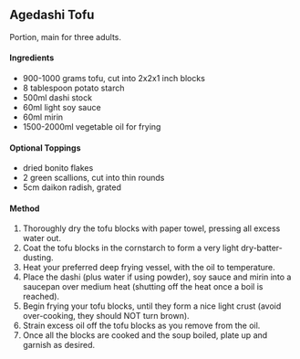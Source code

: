 ## Agedashi Tofu

Portion, main for three adults.

#### Ingredients

* 900-1000 grams tofu, cut into 2x2x1 inch blocks
* 8 tablespoon potato starch
* 500ml dashi stock
* 60ml light soy sauce
* 60ml mirin
* 1500-2000ml vegetable oil for frying

#### Optional Toppings

* dried bonito flakes
* 2 green scallions, cut into thin rounds
* 5cm daikon radish, grated

#### Method

1. Thoroughly dry the tofu blocks with paper towel, pressing all excess water out.
1. Coat the tofu blocks in the cornstarch to form a very light dry-batter-dusting.
1. Heat your preferred deep frying vessel, with the oil to temperature.
1. Place the dashi (plus water if using powder), soy sauce and mirin into a saucepan over medium heat (shutting off the heat once a boil is reached).
1. Begin frying your tofu blocks, until they form a nice light crust (avoid over-cooking, they should NOT turn brown).
1. Strain excess oil off the tofu blocks as you remove from the oil.
1. Once all the blocks are cooked and the soup boiled, plate up and garnish as desired.

